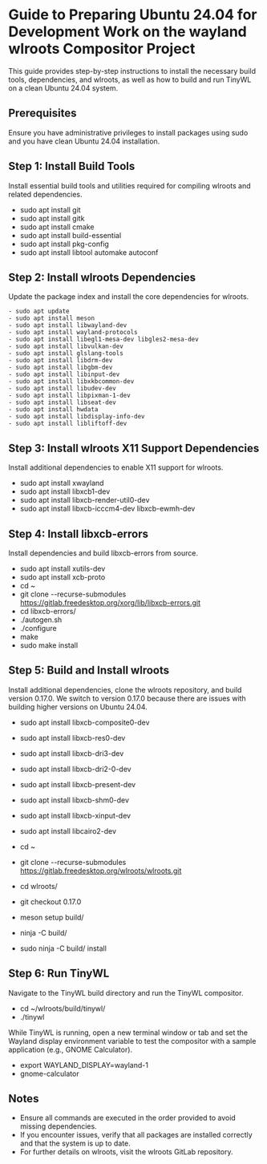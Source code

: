 # Guide to Preparing Ubuntu 24.04 for Development Work on the wayland wlroots Compositor Project

This guide provides step-by-step instructions to install the necessary build tools, dependencies, and wlroots, as well as how to build and run TinyWL on a clean Ubuntu 24.04 system.

## Prerequisites

Ensure you have administrative privileges to install packages using sudo and you have clean Ubuntu 24.04 installation.

## Step 1: Install Build Tools

Install essential build tools and utilities required for compiling wlroots and related dependencies.

- sudo apt install git
- sudo apt install gitk
- sudo apt install cmake
- sudo apt install build-essential
- sudo apt install pkg-config
- sudo apt install libtool automake autoconf


## Step 2: Install wlroots Dependencies

Update the package index and install the core dependencies for wlroots.

```console
- sudo apt update
- sudo apt install meson
- sudo apt install libwayland-dev
- sudo apt install wayland-protocols
- sudo apt install libegl1-mesa-dev libgles2-mesa-dev
- sudo apt install libvulkan-dev
- sudo apt install glslang-tools
- sudo apt install libdrm-dev
- sudo apt install libgbm-dev
- sudo apt install libinput-dev
- sudo apt install libxkbcommon-dev
- sudo apt install libudev-dev
- sudo apt install libpixman-1-dev
- sudo apt install libseat-dev
- sudo apt install hwdata
- sudo apt install libdisplay-info-dev
- sudo apt install libliftoff-dev
```

## Step 3: Install wlroots X11 Support Dependencies

Install additional dependencies to enable X11 support for wlroots.

- sudo apt install xwayland
- sudo apt install libxcb1-dev
- sudo apt install libxcb-render-util0-dev
- sudo apt install libxcb-icccm4-dev libxcb-ewmh-dev


## Step 4: Install libxcb-errors

Install dependencies and build libxcb-errors from source.

- sudo apt install xutils-dev
- sudo apt install xcb-proto
- cd ~
- git clone --recurse-submodules https://gitlab.freedesktop.org/xorg/lib/libxcb-errors.git
- cd libxcb-errors/
- ./autogen.sh
- ./configure
- make
- sudo make install


## Step 5: Build and Install wlroots

Install additional dependencies, clone the wlroots repository, and build version 0.17.0. We switch to version 0.17.0 because there are issues with building higher versions on Ubuntu 24.04.

- sudo apt install libxcb-composite0-dev
- sudo apt install libxcb-res0-dev
- sudo apt install libxcb-dri3-dev
- sudo apt install libxcb-dri2-0-dev
- sudo apt install libxcb-present-dev
- sudo apt install libxcb-shm0-dev
- sudo apt install libxcb-xinput-dev
- sudo apt install libcairo2-dev

- cd ~
- git clone --recurse-submodules https://gitlab.freedesktop.org/wlroots/wlroots.git
- cd wlroots/
- git checkout 0.17.0
- meson setup build/
- ninja -C build/
- sudo ninja -C build/ install


## Step 6: Run TinyWL

Navigate to the TinyWL build directory and run the TinyWL compositor.

- cd ~/wlroots/build/tinywl/
- ./tinywl

While TinyWL is running, open a new terminal window or tab and set the Wayland display environment variable to test the compositor with a sample application (e.g., GNOME Calculator).

- export WAYLAND_DISPLAY=wayland-1
- gnome-calculator

## Notes

- Ensure all commands are executed in the order provided to avoid missing dependencies.
- If you encounter issues, verify that all packages are installed correctly and that the system is up to date.
- For further details on wlroots, visit the wlroots GitLab repository.









